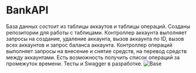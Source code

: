 # BankAPI
База данных состоит из таблицы аккаутов и таблицы операций.
Созданы репозитории для работы с таблицами.
Контроллер аккаунта выполняет запросы на создание, удаление аккаунта, вызов аккаунта по ID, вызов всех аккаунтов и запрос баланса аккаунта.
Контроллер операций выполняет запросы на внесение и снятие средств, на перевод средств между аккаунтами. Есть возможность получить список операций за промежуток времени.
Тесты и Swagger в разработке.
![Base](https://user-images.githubusercontent.com/94552119/199223255-5ea761ba-07c3-4e63-979d-6df58b76ccfa.jpg)
